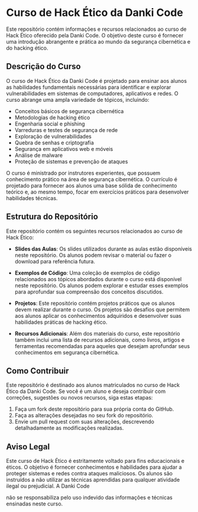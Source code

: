 # Curso de Hack Ético da Danki Code

Este repositório contém informações e recursos relacionados ao curso de Hack Ético oferecido pela Danki Code. O objetivo deste curso é fornecer uma introdução abrangente e prática ao mundo da segurança cibernética e do hacking ético.

## Descrição do Curso

O curso de Hack Ético da Danki Code é projetado para ensinar aos alunos as habilidades fundamentais necessárias para identificar e explorar vulnerabilidades em sistemas de computadores, aplicativos e redes. O curso abrange uma ampla variedade de tópicos, incluindo:

- Conceitos básicos de segurança cibernética
- Metodologias de hacking ético
- Engenharia social e phishing
- Varreduras e testes de segurança de rede
- Exploração de vulnerabilidades
- Quebra de senhas e criptografia
- Segurança em aplicativos web e móveis
- Análise de malware
- Proteção de sistemas e prevenção de ataques

O curso é ministrado por instrutores experientes, que possuem conhecimento prático na área de segurança cibernética. O currículo é projetado para fornecer aos alunos uma base sólida de conhecimento teórico e, ao mesmo tempo, focar em exercícios práticos para desenvolver habilidades técnicas.

## Estrutura do Repositório

Este repositório contém os seguintes recursos relacionados ao curso de Hack Ético:

- **Slides das Aulas**: Os slides utilizados durante as aulas estão disponíveis neste repositório. Os alunos podem revisar o material ou fazer o download para referência futura.

- **Exemplos de Código**: Uma coleção de exemplos de código relacionados aos tópicos abordados durante o curso está disponível neste repositório. Os alunos podem explorar e estudar esses exemplos para aprofundar sua compreensão dos conceitos discutidos.

- **Projetos**: Este repositório contém projetos práticos que os alunos devem realizar durante o curso. Os projetos são desafios que permitem aos alunos aplicar os conhecimentos adquiridos e desenvolver suas habilidades práticas de hacking ético.

- **Recursos Adicionais**: Além dos materiais do curso, este repositório também inclui uma lista de recursos adicionais, como livros, artigos e ferramentas recomendadas para aqueles que desejam aprofundar seus conhecimentos em segurança cibernética.

## Como Contribuir

Este repositório é destinado aos alunos matriculados no curso de Hack Ético da Danki Code. Se você é um aluno e deseja contribuir com correções, sugestões ou novos recursos, siga estas etapas:

1. Faça um fork deste repositório para sua própria conta do GitHub.
2. Faça as alterações desejadas no seu fork do repositório.
3. Envie um pull request com suas alterações, descrevendo detalhadamente as modificações realizadas.

## Aviso Legal

Este curso de Hack Ético é estritamente voltado para fins educacionais e éticos. O objetivo é fornecer conhecimentos e habilidades para ajudar a proteger sistemas e redes contra ataques maliciosos. Os alunos são instruídos a não utilizar as técnicas aprendidas para qualquer atividade ilegal ou prejudicial. A Danki Code

 não se responsabiliza pelo uso indevido das informações e técnicas ensinadas neste curso.
